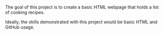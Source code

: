 The goal of this project is to create a basic HTML webpage that holds a list of cooking recipes.

Ideally, the skills demonstrated with this project would be basic HTML and GitHub usage.
